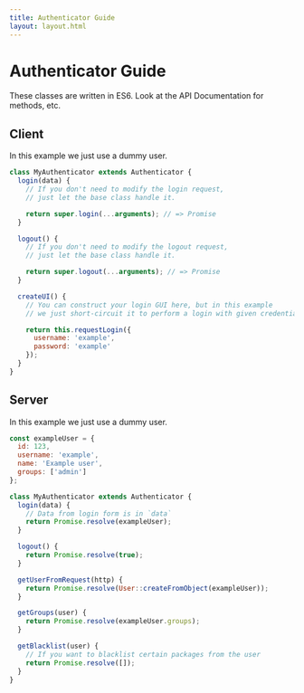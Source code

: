 ```yaml
---
title: Authenticator Guide
layout: layout.html
---
```


# Authenticator Guide

These classes are written in ES6. Look at the API Documentation for methods, etc.

## Client

In this example we just use a dummy user.

```javascript
class MyAuthenticator extends Authenticator {
  login(data) {
    // If you don't need to modify the login request,
    // just let the base class handle it.

    return super.login(...arguments); // => Promise
  }

  logout() {
    // If you don't need to modify the logout request,
    // just let the base class handle it.

    return super.logout(...arguments); // => Promise
  }

  createUI() {
    // You can construct your login GUI here, but in this example
    // we just short-circuit it to perform a login with given credentials

    return this.requestLogin({
      username: 'example',
      password: 'example'
    });
  }
}
```

## Server

In this example we just use a dummy user.

```javascript
const exampleUser = {
  id: 123,
  username: 'example',
  name: 'Example user',
  groups: ['admin']
};

class MyAuthenticator extends Authenticator {
  login(data) {
    // Data from login form is in `data`
    return Promise.resolve(exampleUser);
  }

  logout() {
    return Promise.resolve(true);
  }

  getUserFromRequest(http) {
    return Promise.resolve(User::createFromObject(exampleUser));
  }

  getGroups(user) {
    return Promise.resolve(exampleUser.groups);
  }

  getBlacklist(user) {
    // If you want to blacklist certain packages from the user
    return Promise.resolve([]);
  }
}
```



